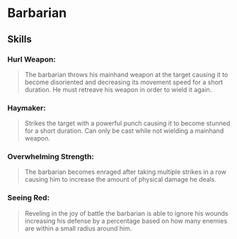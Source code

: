 Barbarian
=========

Skills
------

### Hurl Weapon:
> The barbarian throws his mainhand weapon at the target causing it to become disoriented and decreasing its movement speed for a short duration. He must retreave his weapon in order to wield it again.

### Haymaker: 
> Strikes the target with a powerful punch causing it to become stunned for a short duration. Can only be cast while not wielding a mainhand weapon.

### Overwhelming Strength:
> The barbarian becomes enraged after taking multiple strikes in a row causing him to increase the amount of physical damage he deals.

### Seeing Red: 
> Reveling in the joy of battle the barbarian is able to ignore his wounds increasing his defense by a percentage based on how many enemies are within a small radius around him. 